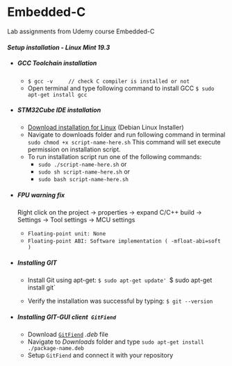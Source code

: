 # Embedded-C
Lab assignments from Udemy course Embedded-C

#### *Setup installation - Linux Mint 19.3*

* ##### GCC Toolchain installation
  * `$ gcc -v     // check C compiler is installed or not` 
   &nbsp;
  * Open terminal and type following command to install GCC `$ sudo apt-get install gcc`
* ##### STM32Cube IDE installation
  * [Download installation for Linux](https://www.st.com/en/development-tools/stm32cubeide.html) (Debian Linux Installer)
  * Navigate to downloads folder and run following command in terminal `sudo chmod +x script-name-here.sh` This command will set execute permission on installation script.
  * To run installation script run one of the following commands:
    * `sudo ./script-name-here.sh`
    or
    * `sudo sh script-name-here.sh`
    or
    * `sudo bash script-name-here.sh`

* ##### *FPU* warning fix
    Right click on the project -> properties -> expand C/C++ build -> Settings -> Tool settings -> MCU settings
  * `Floating-point unit: None`
  * `Floating-point ABI: Software implementation ( -mfloat-abi=soft )`

* ##### Installing GIT
  * Install Git using apt-get:
   `$ sudo apt-get update'
   `$ sudo apt-get install git`
   &nbsp;
   
  * Verify the installation was successful by typing:
  `$ git --version`
  
* ##### Installing GIT-GUI client` GitFiend`
  * Download [`GitFiend`](https://gitfiend.com/overview) *.deb* file
  * Navigate to *Downloads* folder and type `sudo apt-get install ./package-name.deb`
  * Setup `GitFiend` and connect it with your repository
